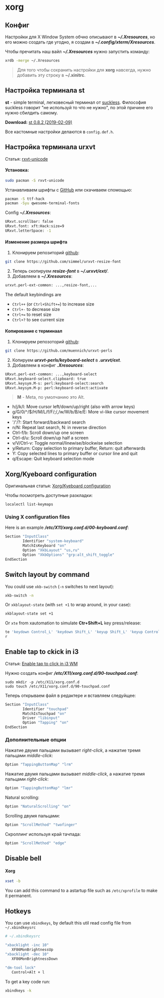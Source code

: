 # xorg

## Конфиг

Настройки для X Window System обчно описывают в ***~/.Xresources***, но его можно создать где угодно, 
я создам в ***~/.config/xterm/Xresources***.

Чтобы пречитать наш вайл ***~/.Xresources*** нужно запустить команду:
```bash
xrdb -merge ~/.Xresources
```
> Для того чтобы сохранить настройки для **xorg** навсегда, нужно добавить эту строку в **~/.xinitrc**.

## Настройка терминала st
**st** - simple terminal, легковесный терминал от [suckless](https://st.suckless.org/).
Философия suckless говорит "не используй то что не нужно", по этой причине его нужно сбилдить самому.

**Download:** [st 0.8.2 (2019-02-09)](https://dl.suckless.org/st/st-0.8.2.tar.gz)

Все кастомные настройки делаются в `config.def.h`.


## Настройка терминала urxvt
Статья: [rxvt-unicode](https://wiki.archlinux.org/index.php/Rxvt-unicode)

#### Установка:
```bash
sudo pacman -S rxvt-unicode
```

Устанавливаем шрифты с [GitHub](https://github.com/source-foundry/Hack) или скачиваем спомощью:
```bash
pacman -S ttf-hack
pacman -Syu qwesome-terminal-fonts
```

Config ***~/.Xresources***:
```bash
URxvt.scrollbar: false
URxvt.font: xft:Hack:size=9
URxvt.letterSpace: -1
```



#### Изменение размера шрифта 
1. Клонируем репозиторий [github](https://github.com/simmel/urxvt-resize-font):
```bash
git clone https://github.com/simmel/urxvt-resize-font
```
2. Теперь скопируем ***resize-font*** в ***~/.urxvt/ext/***.
3. Добавляем в ***~/.Xresources***:
```bash
urxvt.perl-ext-common: ...,resize-font,...
```

The default keybindings are
* `Ctrl++` (or `Ctrl+Shift+=`) to increase size
* `Ctrl+-` to decrease size
* `Ctrl+=` to reset size
* `Ctrl+?` to see current size

#### Копирование с терминаал
1. Клонируем репозоторий [github](https://github.com/muennich/urxvt-perls):
```bash
git clone https://github.com/muennich/urxvt-perls
```
2. Копируем ***urxvt-perls/keyboard-select*** в ***.urxvt/ext***.
3. Добавляем в конфиг ***.Xresources***:
```bash
URxvt.perl-ext-common: ...,keyboard-select
URxvt.keyboard-select.clipboard: true
URxvt.keysym.M-s: perl:keyboard-select:search
URxvt.keysym.M-p: perl:keyboard-select:activate
```

> **M** - Meta, по умолчанию это Alt.
* h/j/k/l:    Move cursor left/down/up/right (also with arrow keys)
* g/G/0/^/$/H/M/L/f/F/;/,/w/W/b/B/e/E: More vi-like cursor movement keys
* '/'/?:      Start forward/backward search
* n/N:        Repeat last search, N: in reverse direction
* Ctrl-f/b:   Scroll down/up one screen
* Ctrl-d/u:   Scroll down/up half a screen
* v/V/Ctrl-v: Toggle normal/linewise/blockwise selection
* y/Return:   Copy selection to primary buffer, Return: quit afterwards
* Y:          Copy selected lines to primary buffer or cursor line and quit
* q/Escape:   Quit keyboard selection mode


## Xorg/Kyeboard configuration
Оригинальная статья: [Xorg/Kyeboard configuration](https://wiki.archlinux.org/index.php/Xorg/Keyboard_configuration)


Чтобы посмотреть доступные разкладки:
```bash
localectl list-keymaps
```

### Using X configuration files
Here is an example ***/etc/X11/xorg.conf.d/00-keyboard.conf***:
```bash
Section "InputClass"
        Identifier "system-keyboard"
        MatchIsKeyboard "on"
        Option "XkbLayout" "us,ru"
        Option "XkbOptions" "grp:alt_shift_toggle"
EndSection
```

## Switch layout by command
You could use `xkb-switch` (`-n` switches to next layout):
```bash
xkb-switch -n
```

Or `xkblayout-state` (with `set +1` to wrap around, in your case):
```bash
xkblayout-state set +1
```

Or `xte` from xautomation to simulate **Ctr+Shift+L** key press/release:
```bash
te 'keydown Control_L' 'keydown Shift_L' 'keyup Shift_L' 'keyup Control_L'
r
```

## Enable tap to ckick in i3
Статья: [Enable tap to click in i3 WM](https://cravencode.com/post/essentials/enable-tap-to-click-in-i3wm/)

Нужно создать конфиг ***/etc/X11/xorg.conf.d/90-touchpad.conf***:
```console
sudo mkdir -p /etc/X11/xorg.conf.d
sudo touch /etc/X11/xorg.conf.d/90-touchpad.conf
```

Теперь открываем файл в редактере и вставляем следуйщее:
```bash
Section "InputClass"
        Identifier "touchpad"
        MatchIsTouchpad "on"
        Driver "libinput"
        Option "Tapping" "on"
EndSection
```

### Дополнительные опции

Нажатие двумя пальцами вызывает *right-click*, а нажатие тремя пальцами *middle-click*:
```bash
Option "TappingButtonMap" "lrm"
```
Нажатие двумя пальцами вызывает *middle-click*, а нажатие тремя пальцами *right-click*:
```bash
Option "TappingButtonMap" "lmr"
```
Natural scrolling:
```bash
Option "NaturalScrolling" "on"
```
Scrolling двумя пальцами:
```bash
Option "ScrollMethod" "twofinger"
```
Скроллинг используя край тачпада:
```bash
Option "ScrollMethod" "edge"
```

## Disable bell

#### Xorg
```bash
xset -b
```
You can add this command to a astartup file such as `/etc/xprofile` to make it permanent.


## Hotkeys

You can use `xbindkeys`, by default this util read config file from `~/.xbindkeysrc`

```bash
# ~/.xbindkeysrc

"xbacklight -inc 10"
   XF86MonBrightnessUp
"xbacklight -dec 10"
   XF86MonBrightnessDown
   
"dm-tool lock"
   Control+Alt + l
```

To get a key code run:
```bash
xbindkeys -k
```
